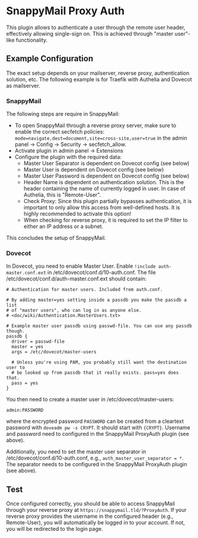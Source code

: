 # SnappyMail Proxy Auth

This plugin allows to authenticate a user through the remote user header, effectively allowing single-sign on.
This is achieved through "master user"-like functionality.

## Example Configuration

The exact setup depends on your mailserver, reverse proxy, authentication solution, etc.
The following example is for Traefik with Authelia and Dovecot as mailserver.

### SnappyMail

The following steps are require in SnappyMail:

- To open SnappyMail through a reverse proxy server, make sure to enable the correct secfetch policies: ```mode=navigate,dest=document,site=cross-site,user=true``` in the admin panel -> Config -> Security -> secfetch_allow.
- Activate plugin in admin panel -> Extensions
- Configure the plugin with the required data:
   - Master User Separator is dependent on Dovecot config (see below)
   - Master User is dependent on Dovecot config (see below)
   - Master User Password is dependent on Dovecot config (see below)
   - Header Name is dependent on authentication solution. This is the header containing the name of currently logged in user. In case of Authelia, this is "Remote-User".
   - Check Proxy: Since this plugin partially bypasses authentication, it is important to only allow this access from well-defined hosts. It is highly recommended to activate this option!
   - When checking for reverse proxy, it is required to set the IP filter to either an IP address or a subnet.

This concludes the setup of SnappyMail.

### Dovecot

In Dovecot, you need to enable Master User.
Enable ```!include auth-master.conf.ext``` in /etc/dovecot/conf.d/10-auth.conf.
The file /etc/dovecot/conf.d/auth-master.conf.ext should contain:
```
# Authentication for master users. Included from auth.conf.

# By adding master=yes setting inside a passdb you make the passdb a list
# of "master users", who can log in as anyone else.
# <doc/wiki/Authentication.MasterUsers.txt>

# Example master user passdb using passwd-file. You can use any passdb though.
passdb {
  driver = passwd-file
  master = yes
  args = /etc/dovecot/master-users

  # Unless you're using PAM, you probably still want the destination user to
  # be looked up from passdb that it really exists. pass=yes does that.
  pass = yes
}
```

You then need to create a master user in /etc/dovecot/master-users:
```
admin:PASSWORD
```
where the encrypted password ```PASSWORD``` can be created from a cleartext password with ```doveadm pw -s CRYPT```.
It should start with ```{CRYPT}```.
Username and password need to configured in the SnappyMail ProxyAuth plugin (see above).

Additionally, you need to set the master user separator in /etc/dovecot/conf.d/10-auth.conf, e.g., ```auth_master_user_separator = *```.
The separator needs to be configured in the SnappyMail ProxyAuth plugin (see above).

## Test

Once configured correctly, you should be able to access SnappyMail through your reverse proxy at ```https://snappymail.tld/?ProxyAuth```.
If your reverse proxy provides the username in the configured header (e.g., Remote-User), you will automatically be logged in to your account.
If not, you will be redirected to the login page.
